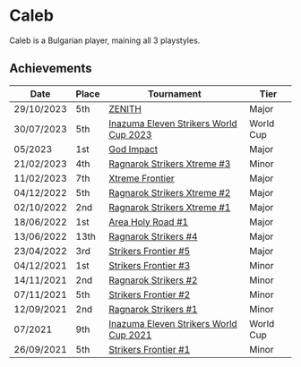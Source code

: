 # Caleb

Caleb is a Bulgarian player, maining all 3 playstyles.

## Achievements

|Date|Place|Tournament|Tier|
|-|-|-|-|
| 29/10/2023 | 5th | [ZENITH](../../tournaments/misc/zenith1.md) | Major |
| 30/07/2023 | 5th | [Inazuma Eleven Strikers World Cup 2023](../../tournaments/worldcup23.md) | World Cup |
| 05/2023 | 1st | [God Impact](../../tournaments/misc/godimpact.md) | Major |
| 21/02/2023 | 4th | [Ragnarok Strikers Xtreme #3](../../tournaments/ragna/ragnax3.md) | Minor |
| 11/02/2023 | 7th | [Xtreme Frontier](../../tournaments/sf/xf.md) | Major |
| 04/12/2022 | 5th | [Ragnarok Strikers Xtreme #2](../../tournaments/ragna/ragnax2.md) | Major |
| 02/10/2022 | 2nd | [Ragnarok Strikers Xtreme #1](../../tournaments/ragna/ragnax1.md) | Major |
| 18/06/2022 | 1st | [Area Holy Road #1](../../tournaments/misc/holyroad1.md) | Major |
| 13/06/2022 | 13th | [Ragnarok Strikers #4](../../tournaments/ragna/ragna4.md) | Major |
| 23/04/2022 | 3rd | [Strikers Frontier #5](../../tournaments/sf/sf5.md) | Major |
| 04/12/2021 | 1st | [Strikers Frontier #3](../../tournaments/sf/sf3.md) | Minor |
| 14/11/2021 | 2nd | [Ragnarok Strikers #2](../../tournaments/ragna/ragna2.md) | Minor |
| 07/11/2021 | 5th | [Strikers Frontier #2](../../tournaments/sf/sf2.md) | Minor |
| 12/09/2021 | 2nd | [Ragnarok Strikers #1](../../tournaments/ragna/ragna1.md) | Minor |
| 07/2021 | 9th | [Inazuma Eleven Strikers World Cup 2021](../../tournaments/worldcup21.md) | World Cup |
| 26/09/2021 | 5th | [Strikers Frontier #1](../../tournaments/sf/sf1.md) | Minor |
